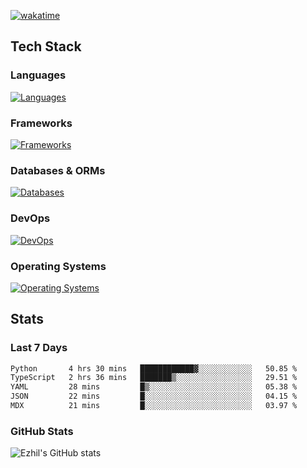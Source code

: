 [![wakatime](https://wakatime.com/badge/user/e780b5d2-6a76-4fde-a594-4ff159327ad3.svg)](https://wakatime.com/@e780b5d2-6a76-4fde-a594-4ff159327ad3)

## Tech Stack

### Languages

[![Languages](https://skillicons.dev/icons?i=python,java,kotlin,javascript,typescript,php,go,rust&theme=dark)](https://skillicons.dev)

### Frameworks

[![Frameworks](https://skillicons.dev/icons?i=react,next,tailwind,express,flask,jquery,bootstrap&theme=dark)](https://skillicons.dev)

### Databases & ORMs

[![Databases](https://skillicons.dev/icons?i=mysql,postgres,mongodb,prisma&theme=dark)](https://skillicons.dev)

### DevOps

[![DevOps](https://skillicons.dev/icons?i=aws,azure,gcp,cloudflare,vercel,docker,git,github,githubactions,nginx&theme=dark)](https://skillicons.dev)

### Operating Systems

[![Operating Systems](https://skillicons.dev/icons?i=windows,ubuntu&theme=dark)](https://skillicons.dev)

## Stats

### Last 7 Days

<!--START_SECTION:waka-->

```txt
Python       4 hrs 30 mins   ████████████▓░░░░░░░░░░░░   50.85 %
TypeScript   2 hrs 36 mins   ███████▒░░░░░░░░░░░░░░░░░   29.51 %
YAML         28 mins         █▒░░░░░░░░░░░░░░░░░░░░░░░   05.38 %
JSON         22 mins         █░░░░░░░░░░░░░░░░░░░░░░░░   04.15 %
MDX          21 mins         █░░░░░░░░░░░░░░░░░░░░░░░░   03.97 %
```

<!--END_SECTION:waka-->

### GitHub Stats

![Ezhil's GitHub stats](https://github-readme-stats.vercel.app/api?username=ezhil56x&theme=dark&show_icons=true)
